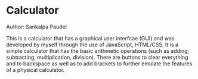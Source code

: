 # Calculator

Author: Sankalpa Paudel

This is a calculator that has a graphical user interfcae (GUI) and was developed by myself through the use of JavaScript, HTML/CSS. It is a simple calculator that has the basic arithmetic operations (such as adding, subtracting, multiplication, division). There are buttons to clear everything and to backspace as well as to add brackets to further emulate the features of a physical calculator.

